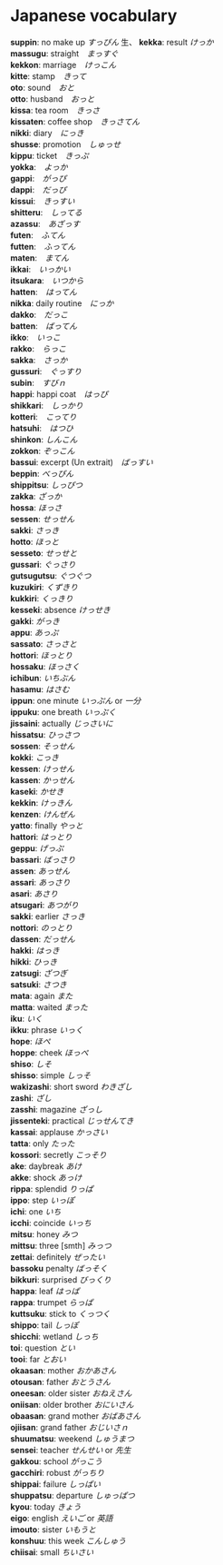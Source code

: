 # Japanese vocabulary

**suppin**: no make up *すっぴん* 生、
**kekka**: result *けっか* <br/>
**massugu**: straight　*まっすぐ* <br/>
**kekkon**: marriage　*けっこん* <br/>
**kitte**: stamp　*きって* <br/>
**oto**: sound　*おと* <br/>
**otto**: husband　*おっと* <br/>
**kissa**: tea room　*きっさ* <br/>
**kissaten**: coffee shop　*きっさてん* <br/>
**nikki**: diary　*にっき* <br/>
**shusse**: promotion　*しゅっせ* <br/>
**kippu**: ticket　*きっぷ* <br/>
**yokka**:　*よっか* <br/>
**gappi**:　*がっぴ* <br/>
**dappi**:　*だっぴ* <br/>
**kissui**:　*きっすい* <br/>
**shitteru**:　*しってる* <br/>
**azassu**:　*あざっす* <br/>
**futen**:　*ふてん* <br/>
**futten**:　*ふってん* <br/>
**maten**:　*まてん* <br/>
**ikkai**:　*いっかい* <br/>
**itsukara**:　*いつから* <br/>
**hatten**:　*はってん* <br/>
**nikka**: daily routine　*にっか* <br/>
**dakko**:　*だっこ* <br/>
**batten**:　*ばってん* <br/>
**ikko**:　*いっこ* <br/>
**rakko**:　*らっこ* <br/>
**sakka**:　*さっか* <br/>
**gussuri**:　*ぐっすり* <br/>
**subin**:　*すびｎ* <br/>
**happi**: happi coat　*はっぴ* <br/>
**shikkari**:　*しっかり* <br/>
**kotteri**:　*こってり* <br/>
**hatsuhi**:　*はつひ* <br/>
**shinkon**: *しんこん* <br/>
**zokkon**: *ぞっこん* <br/>
**bassui**: excerpt (Un extrait)　*ばっすい* <br/>
**beppin**: *べっぴん* <br/>
**shippitsu**: *しっぴつ* <br/>
**zakka**: *ざっか* <br/>
**hossa**: *ほっさ* <br/>
**sessen**: *せっせん* <br/>
**sakki**: *さっき* <br/>
**hotto**: *ほっと* <br/>
**sesseto**: *せっせと* <br/>
**gussari**: *ぐっさり* <br/>
**gutsugutsu**: *ぐつぐつ* <br/>
**kuzukiri**: *くずきり* <br/>
**kukkiri**: *くっきり* <br/>
**kesseki**: absence *けっせき*　<br/>
**gakki**: *がっき* <br/>
**appu**: *あっぷ* <br/>
**sassato**: *さっさと* <br/>
**hottori**: *ほっとり* <br/>
**hossaku**: *ほっさく* <br/>
**ichibun**: *いちぶん* <br/>
**hasamu**: *はさむ* <br/>
**ippun**: one minute *いっぷん* or *一分*　<br/>
**ippuku**: one breath *いっぷく*　<br/>
**jissaini**: actually *じっさいに*　<br/>
**hissatsu**: *ひっさつ* <br/>
**sossen**: *そっせん* <br/>
**kokki**: *こっき* <br/>
**kessen**: *けっせん* <br/>
**kassen**: *かっせん* <br/>
**kaseki**: *かせき* <br/>
**kekkin**: *けっきん* <br/>
**kenzen**: *けんぜん* <br/>
**yatto**: finally *やっと*　<br/>
**hattori**: *はっとり* <br/>
**geppu**: *げっぷ* <br/>
**bassari**: *ばっさり* <br/>
**assen**: *あっせん* <br/>
**assari**: *あっさり* <br/>
**asari**: *あさり* <br/>
**atsugari**: *あつがり* <br/>
**sakki**: earlier *さっき*　<br/>
**nottori**: *のっとり* <br/>
**dassen**: *だっせん* <br/>
**hakki**: *はっき* <br/>
**hikki**: *ひっき* <br/>
**zatsugi**: *ざつぎ* <br/>
**satsuki**: *さつき* <br/>
**mata**: again *また*　<br/>
**matta**: waited *まった*　<br/>
**iku**: *いく* <br/>
**ikku**: phrase *いっく*　<br/>
**hope**: *ほぺ* <br/>
**hoppe**: cheek *ほっぺ*　<br/>
**shiso**: *しそ* <br/>
**shisso**: simple *しっそ*　<br/>
**wakizashi**: short sword *わきざし*　<br/>
**zashi**: *ざし* <br/>
**zasshi**: magazine *ざっし*　<br/>
**jissenteki**: practical *じっせんてき*　<br/>
**kassai**: applause *かっさい*　<br/>
**tatta**: only *たった*　<br/>
**kossori**: secretly *こっそり*　<br/>
**ake**: daybreak *あけ*　<br/>
**akke**: shock *あっけ*　<br/>
**rippa**: splendid *りっぱ*　<br/>
**ippo**: step *いっぽ*　<br/>
**ichi**: one *いち*　<br/>
**icchi**: coincide *いっち*　<br/>
**mitsu**: honey *みつ*　<br/>
**mittsu**: three [smth] *みっつ*　<br/>
**zettai**: definitely *ぜったい*　<br/>
**bassoku** penalty *ばっそく*　<br/>
**bikkuri**: surprised *びっくり*　<br/>
**happa**: leaf *はっぱ*　<br/>
**rappa**: trumpet *らっぱ*　<br/>
**kuttsuku**: stick to *くっつく*　<br/>
**shippo**: tail *しっぽ*　<br/>
**shicchi**: wetland *しっち*　<br/>
**toi**: question *とい*　<br/>
**tooi**: far *とおい*　<br/>
**okaasan**: mother *おかあさん*　<br/>
**otousan**: father *おとうさん*　<br/>
**oneesan**: older sister *おねえさん*　<br/>
**oniisan**: older brother *おにいさん*　<br/>
**obaasan**: grand mother *おばあさん* <br/>
**ojiisan**: grand father *おじいさｎ* <br/>
**shuumatsu**: weekend *しゅうまつ*　<br/>
**sensei**: teacher *せんせい* or *先生*　<br/>
**gakkou**: school *がっこう*　<br/>
**gacchiri**: robust *がっちり*　<br/>
**shippai**: failure *しっぱい*　<br/>
**shuppatsu**: departure *しゅっぱつ*　<br/>
**kyou**: today *きょう* <br/>
**eigo**: english *えいご* or *英語* <br/>
**imouto**: sister *いもうと* <br/>
**konshuu**: this week *こんしゅう* <br/>
**chiisai**: small *ちいさい* <br/>
